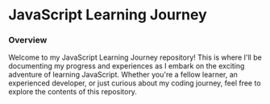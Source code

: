 # JavaScript Learning Journey

### Overview

Welcome to my JavaScript Learning Journey repository! 
This is where I'll be documenting my progress and experiences as 
I embark on the exciting adventure of learning JavaScript. 
Whether you're a fellow learner, an experienced developer, 
or just curious about my coding journey, feel free to explore the contents of this repository.
